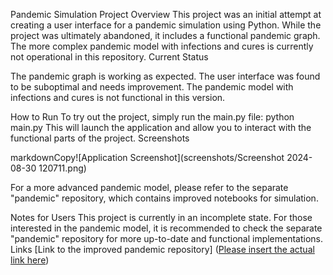 Pandemic Simulation Project
Overview
This project was an initial attempt at creating a user interface for a pandemic simulation using Python. While the project was ultimately abandoned, it includes a functional pandemic graph. The more complex pandemic model with infections and cures is currently not operational in this repository.
Current Status

The pandemic graph is working as expected.
The user interface was found to be suboptimal and needs improvement.
The pandemic model with infections and cures is not functional in this version.

How to Run
To try out the project, simply run the main.py file:
python main.py
This will launch the application and allow you to interact with the functional parts of the project.
Screenshots

markdownCopy![Application Screenshot](screenshots/Screenshot 2024-08-30 120711.png)

For a more advanced pandemic model, please refer to the separate "pandemic" repository, which contains improved notebooks for simulation.


Notes for Users
This project is currently in an incomplete state. For those interested in the pandemic model, it is recommended to check the separate "pandemic" repository for more up-to-date and functional implementations.
Links
[Link to the improved pandemic repository] ([Please insert the actual link here](https://github.com/D0MI-1/Pandemic))
